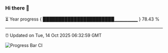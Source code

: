 ### Hi there 👋

⏳ Year progress { ███████████████████████▁▁▁▁▁▁▁ } 78.43 %

---

⏰ Updated on Tue, 14 Oct 2025 06:32:59 GMT

![Progress Bar CI](https://github.com/liununu/liununu/workflows/Progress%20Bar%20CI/badge.svg)
